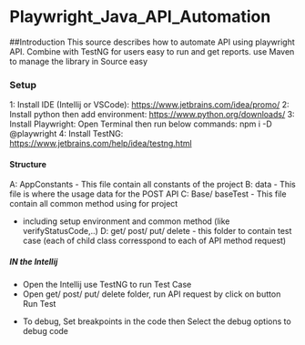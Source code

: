 # Playwright_Java_API_Automation
##Introduction
This source describes how to automate API using playwright API. Combine with TestNG for users easy to run and get reports. use Maven to manage the library in Source easy

### Setup
1: Install IDE (Intellij or VSCode): https://www.jetbrains.com/idea/promo/
2: Install python then add environment: https://www.python.org/downloads/
3: Install Playwright:
Open Terminal then run below commands:
npm i -D @playwright
4: Install TestNG: https://www.jetbrains.com/help/idea/testng.html

#### Structure
A: AppConstants - This file contain all constants of the project
B: data - This file is where the usage data for the POST API
C: Base/ baseTest - This file contain all common method using for project
+ including setup environment and common method (like verifyStatusCode,..)
D: get/ post/ put/ delete - this folder to contain test case (each of child class corresspond to each of API method request)


##### IN the Intellij
- Open the Intellij use TestNG to run Test Case
- Open get/ post/ put/ delete folder, run API request by click on button Run Test
+ To debug, Set breakpoints in the code then Select the debug options to debug code


